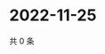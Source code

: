 # 2022-11-25

共 0 条

<!-- BEGIN WEIBO -->
<!-- 最后更新时间 Fri Nov 25 2022 18:16:41 GMT+0800 (China Standard Time) -->

<!-- END WEIBO -->
